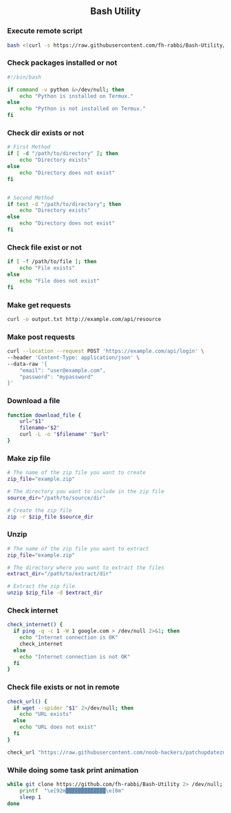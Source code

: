 <h2 align="center">Bash Utility</h2>

### Execute remote script
```sh
bash <(curl -s https://raw.githubusercontent.com/fh-rabbi/Bash-Utility/main/create-flask-app.sh)
```

### Check packages installed or not
```sh
#!/bin/bash

if command -v python &>/dev/null; then
    echo "Python is installed on Termux."
else
    echo "Python is not installed on Termux."
fi
```

### Check dir exists or not
```sh
# First Method
if [ -d "/path/to/directory" ]; then
    echo "Directory exists"
else
    echo "Directory does not exist"
fi


# Second Method
if test -d "/path/to/directory"; then
    echo "Directory exists"
else
    echo "Directory does not exist"
fi
```

### Check file exist or not
```sh
if [ -f /path/to/file ]; then
    echo "File exists"
else
    echo "File does not exist"
fi
```

### Make get requests
```sh
curl -o output.txt http://example.com/api/resource
```

### Make post requests
```sh
curl --location --request POST 'https://example.com/api/login' \
--header 'Content-Type: application/json' \
--data-raw '{
    "email": "user@example.com",
    "password": "mypassword"
}'
```

### Download a file
```sh
function download_file {
    url="$1"
    filename="$2"
    curl -L -o "$filename" "$url"
}
```

### Make zip file
```sh
# The name of the zip file you want to create
zip_file="example.zip"

# The directory you want to include in the zip file
source_dir="/path/to/source/dir"

# Create the zip file
zip -r $zip_file $source_dir
```

### Unzip
```sh
# The name of the zip file you want to extract
zip_file="example.zip"

# The directory where you want to extract the files
extract_dir="/path/to/extract/dir"

# Extract the zip file
unzip $zip_file -d $extract_dir
```

### Check internet
```sh
check_internet() {
  if ping -q -c 1 -W 1 google.com > /dev/null 2>&1; then
    echo "Internet connection is OK"
    check_internet
  else
    echo "Internet connection is not OK"
  fi
}
```

### Check file exists or not in remote
```sh
check_url() {
  if wget --spider "$1" 2>/dev/null; then
    echo "URL exists"
  else
    echo "URL does not exist"
  fi
}

check_url "https://raw.githubusercontent.com/noob-hackers/patchupdateznh/main/spmx.v.1"
```

### While doing some task print animation
```sh
while git clone https://github.com/fh-rabbi/Bash-Utility 2> /dev/null; do 
    printf  "\e[92m▓▓▓▓▓▓▓▓▓▓▓▓▓\e[0m"
    sleep 1
done
```

